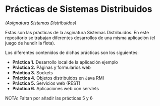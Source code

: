 # Prácticas de Sistemas Distribuidos

*(Asignatura Sistemas Distribuidos)*

Estas son las prácticas de la asginatura Sistemas Distribuidos. En este repositorio se trabajan diferentes desarrollos de una misma aplicación (el juego de hundir la flota).

Los diferentes contenidos de dichas prácticas son los siguientes:

  * **Práctica 1.** Desarrollo local de la aplicación ejemplo
  * **Práctica 2.** Páginas y formularios web
  * **Práctica 3.** Sockets
  * **Práctica 4.** Objetos distribuidos en Java RMI
  * **Práctica 5.** Servicios web (REST)
  * **Práctica 6.** Aplicaciones web con servlets
  
  
NOTA: Faltan por añadir las prácticas 5 y 6 

